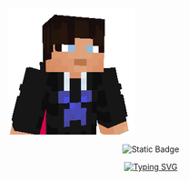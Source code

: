 ![Panagiotis](./Banner.png)
<div id="All" align="center">

 ![Static Badge](https://img.shields.io/badge/-My%20YT%20Team-test?style=flat&logo=Youtube&color=black&link=https%3A%2F%2Fwww.youtube.com%2F%40TheDeadBoysMc)

[![Typing SVG](https://readme-typing-svg.demolab.com?font=Fira+Code&pause=1000&color=F7F7F7&width=435&lines=%F0%9F%8F%AB+currently+learning+to+code;%F0%9F%98%81+doing+YT+videos+with+my+friends;%F0%9F%98%85+like+to+fork+things+in+github;%F0%9F%A6%87+also+i+know+how+to+code+batch)](https://git.io/typing-svg)

